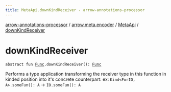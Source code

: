 ```yaml
---
title: MetaApi.downKindReceiver - arrow-annotations-processor
---
```


[arrow-annotations-processor](../../index.html) / [arrow.meta.encoder](../index.html) / [MetaApi](index.html) / [downKindReceiver](./down-kind-receiver.html)

# downKindReceiver

`abstract fun `[`Func`](../../arrow.meta.ast/-func/index.html)`.downKindReceiver(): `[`Func`](../../arrow.meta.ast/-func/index.html)

Performs a type application transforming the receiver type in this function
in kinded position into it's concrete counterpart:
ex: `Kind<ForIO, A>.someFun(): A` -&gt; `IO.someFun(): A`

